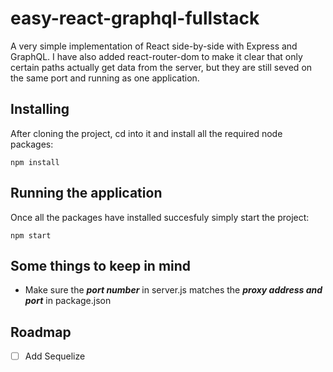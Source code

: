 # easy-react-graphql-fullstack
A very simple implementation of React side-by-side with Express and GraphQL. I have also added react-router-dom to make it clear that only certain paths actually get data from the server, but they are still seved on the same port and running as one application.

## Installing
After cloning the project, cd into it and install all the required node packages:
```
npm install
```

## Running the application
Once all the packages have installed succesfuly simply start the project:
```
npm start
```

## Some things to keep in mind
- Make sure the **_port number_** in server.js matches the **_proxy address and port_** in package.json

## Roadmap
- [ ] Add Sequelize
